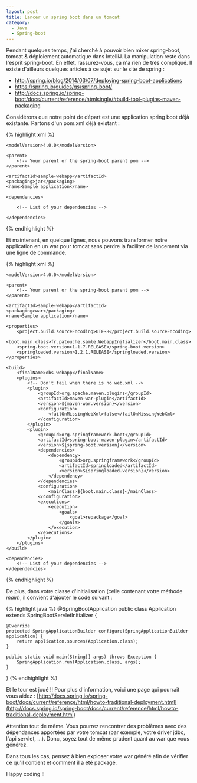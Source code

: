 ```yaml
---
layout: post
title: Lancer un spring boot dans un tomcat
category:
  - Java
  - Spring-boot
---
```


Pendant quelques temps, j'ai cherché à pouvoir bien mixer spring-boot, tomcat & déploiement automatique dans IntelliJ. La manipulation reste dans l'esprit spring-boot. En effet, rassurez-vous, ça n'a rien de très compliqué. Il existe d'ailleurs quelques articles à ce sujet sur le site de spring :

* http://spring.io/blog/2014/03/07/deploying-spring-boot-applications
* https://spring.io/guides/gs/spring-boot/
* http://docs.spring.io/spring-boot/docs/current/reference/htmlsingle/#build-tool-plugins-maven-packaging

Considérons que notre point de départ est une application spring boot déjà existante. Partons d'un pom.xml déjà existant :

{% highlight xml %}

<?xml version="1.0"?>
<project xmlns:xsi="http://www.w3.org/2001/XMLSchema-instance"
         xsi:schemaLocation="http://maven.apache.org/POM/4.0.0 http://maven.apache.org/xsd/maven-4.0.0.xsd"
         xmlns="http://maven.apache.org/POM/4.0.0">

    <modelVersion>4.0.0</modelVersion>

    <parent>
        <!-- Your parent or the spring-boot parent pom -->
    </parent>

    <artifactId>sample-webapp</artifactId>
    <packaging>jar</packaging>
    <name>Sample application</name>

    <dependencies>

        <!-- List of your dependencies -->

    </dependencies>

</project>

{% endhighlight %}

Et maintenant, en quelque lignes, nous pouvons transformer notre application en un war pour tomcat sans perdre la faciliter de lancement via une ligne de commande.

{% highlight xml %}

<?xml version="1.0"?>
<project xmlns:xsi="http://www.w3.org/2001/XMLSchema-instance"
         xsi:schemaLocation="http://maven.apache.org/POM/4.0.0 http://maven.apache.org/xsd/maven-4.0.0.xsd"
         xmlns="http://maven.apache.org/POM/4.0.0">

    <modelVersion>4.0.0</modelVersion>

    <parent>
        <!-- Your parent or the spring-boot parent pom -->
    </parent>

    <artifactId>sample-webapp</artifactId>
    <packaging>war</packaging>
    <name>Sample application</name>

    <properties>
        <project.build.sourceEncoding>UTF-8</project.build.sourceEncoding>
        <boot.main.class>fr.patouche.samle.WebappInitializer</boot.main.class>
        <spring-boot.version>1.1.7.RELEASE</spring-boot.version>
        <springloaded.version>1.2.1.RELEASE</springloaded.version>
    </properties>

    <build>
        <finalName>obs-webapp</finalName>
        <plugins>
            <!-- Don't fail when there is no web.xml -->
            <plugin>
                <groupId>org.apache.maven.plugins</groupId>
                <artifactId>maven-war-plugin</artifactId>
                <version>${maven-war.version}</version>
                <configuration>
                    <failOnMissingWebXml>false</failOnMissingWebXml>
                </configuration>
            </plugin>
            <plugin>
                <groupId>org.springframework.boot</groupId>
                <artifactId>spring-boot-maven-plugin</artifactId>
                <version>${spring-boot.version}</version>
                <dependencies>
                    <dependency>
                        <groupId>org.springframework</groupId>
                        <artifactId>springloaded</artifactId>
                        <version>${springloaded.version}</version>
                    </dependency>
                </dependencies>
                <configuration>
                    <mainClass>${boot.main.class}</mainClass>
                </configuration>
                <executions>
                    <execution>
                        <goals>
                            <goal>repackage</goal>
                        </goals>
                    </execution>
                </executions>
            </plugin>
        </plugins>
    </build>

    <dependencies>
        <!-- List of your dependencies -->
    </dependencies>

</project>

{% endhighlight %}

De plus, dans votre classe d'initialisation (celle contenant votre méthode *main*), il convient d'ajouter le code suivant :


{% highlight java %}
@SpringBootApplication
public class Application extends SpringBootServletInitializer {

    @Override
    protected SpringApplicationBuilder configure(SpringApplicationBuilder application) {
        return application.sources(Application.class);
    }

    public static void main(String[] args) throws Exception {
        SpringApplication.run(Application.class, args);
    }

}
{% endhighlight %}

Et le tour est joué !! Pour plus d'information, voici une page qui pourrait vous aidez : [http://docs.spring.io/spring-boot/docs/current/reference/html/howto-traditional-deployment.html](http://docs.spring.io/spring-boot/docs/current/reference/html/howto-traditional-deployment.html)

Attention tout de même. Vous pourrez rencontrer des problèmes avec des dépendances apportées par votre tomcat (par exemple, votre driver jdbc, l'api servlet, ...). Donc, soyez tout de même prudent quant au war que vous générez.

Dans tous les cas, pensez à bien exploser votre war généré afin de vérifier ce qu'il contient et comment il a été packagé.

Happy coding !!
